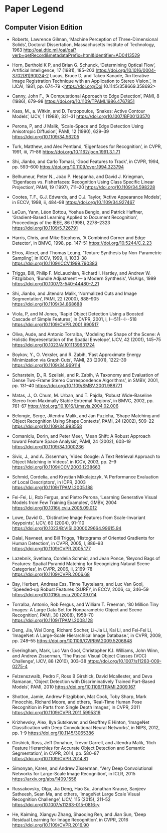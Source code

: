 # Paper Legend

## Computer Vision Edition
- Roberts, Lawrence Gilman, ‘Machine Perception of Three-Dimensional Solids’, Doctoral Dissertation, Massachusetts Institute of Technology, 1963 <http://oai.dtic.mil/oai/oai?verb=getRecord&metadataPrefix=html&identifier=AD0413529>

- Horn, Berthold K P, and Brian G. Schunck, ‘Determining Optical Flow’, Artificial Intelligence, 17 (1981), 185–203 <https://doi.org/10.1016/0004-3702(81)90024-2>
Lucas, Bruce D, and Takeo Kanade, ‘An Iterative Image Registration Technique with an Application to Stereo Vision.’, in IJCAI, 1981, pp. 674–79 <https://doi.org/Doi 10.1145/358669.358692>

- Canny, John F., ‘A Computational Approach to Edge Detection’, PAMI, 8 (1986), 679–98 <https://doi.org/10.1109/TPAMI.1986.4767851>

- Kass, M., a. Witkin, and D. Terzopoulos, ‘Snakes: Active Contour Models’, IJCV, 1 (1988), 321–31 <https://doi.org/10.1007/BF00133570>

- Perona, P, and J Malik, ‘Scale-Space and Edge Detection Using Anisotropic Diffusion’, PAMI, 12 (1990), 629–39 <https://doi.org/10.1109/34.56205>

- Turk, Matthew, and Alex Pentland, ‘Eigenfaces for Recognition’, in CVPR, 1991, iii, 71–86 <https://doi.org/10.1162/jocn.1991.3.1.71>

- Shi, Jianbo, and Carlo Tomasi, ‘Good Features to Track’, in CVPR, 1994, pp. 593–600 <https://doi.org/10.1109/cvpr.1994.323794>

- Belhumeur, Peter N., Joäo P. Hespanha, and David J. Kriegman, ‘Eigenfaces vs. Fisherfaces: Recognition Using Class Specific Linear Projection’, PAMI, 19 (1997), 711–20 <https://doi.org/10.1109/34.598228>

- Cootes, T.F., G.J. Edwards, and C.J. Taylor, ‘Active Appearance Models’, in ECCV, 1998, ii, 484–98 <https://doi.org/10.1109/34.927467>

- LeCun, Yann, Léon Bottou, Yoshua Bengio, and Patrick Haffner, ‘Gradient-Based Learning Applied to Document Recognition’, Proceedings of the IEEE, 86 (1998), 2278–2323 <https://doi.org/10.1109/5.726791>

- Harris, Chris, and Mike Stephens, ‘A Combined Corner and Edge Detector’, in BMVC, 1998, pp. 147–51 <https://doi.org/10.5244/C.2.23>

- Efros, Alexei, and Thomas Leung, ‘Texture Synthesis by Non-Parametric Sampling’, in ICCV, 1999, ii, 1033–38 <https://doi.org/10.1109/ICCV.1999.790383>

- Triggs, Bill, Philip F. McLauchlan, Richard I. Hartley, and Andrew W. Fitzgibbon, ‘Bundle Adjustment — a Modern Synthesis’, VisAlgs, 1999 <https://doi.org/10.1007/3-540-44480-7_21>

- Shi, Jianbo, and Jitendra Malik, ‘Normalized Cuts and Image Segmentation’, PAMI, 22 (2000), 888–905 <https://doi.org/10.1109/34.868688>

- Viola, P, and M Jones, ‘Rapid Object Detection Using a Boosted Cascade of Simple Features’, in CVPR, 2001, i, I--511--I--518 <https://doi.org/10.1109/CVPR.2001.990517>

- Oliva, Aude, and Antonio Torralba, ‘Modeling the Shape of the Scene: A Holistic Representation of the Spatial Envelope’, IJCV, 42 (2001), 145–75 <https://doi.org/10.1023/A:1011139631724>

- Boykov, Y., O. Veksler, and R. Zabih, ‘Fast Approximate Energy Minimization via Graph Cuts’, PAMI, 23 (2001), 1222–39 <https://doi.org/10.1109/34.969114>

- Scharstein, D., R. Szeliski, and R. Zabih, ‘A Taxonomy and Evaluation of Dense Two-Frame Stereo Correspondence Algorithms’, in SMBV, 2001, pp. 131–40 <https://doi.org/10.1109/SMBV.2001.988771>

- Matas, J., O. Chum, M. Urban, and T. Pajdla, ‘Robust Wide-Baseline Stereo from Maximally Stable Extremal Regions’, in BMVC, 2002, pp. 761–67 <https://doi.org/10.1016/j.imavis.2004.02.006>

- Belongie, Serge, Jitendra Malik, and Jan Puzicha, ‘Shape Matching and Object Recognition Using Shape Contexts’, PAMI, 24 (2002), 509–22 <https://doi.org/10.1109/34.993558>

- Comaniciu, Dorin, and Peter Meer, ‘Mean Shift: A Robust Approach toward Feature Space Analysis’, PAMI, 24 (2002), 603–19 <https://doi.org/10.1109/34.1000236>

- Sivic, J., and A. Zisserman, ‘Video Google: A Text Retrieval Approach to Object Matching in Videos’, in ICCV, 2003, pp. 2–9 <https://doi.org/10.1109/ICCV.2003.1238663>

- Schmid, Cordelia, and Krystian Mikolajczyk, ‘A Performance Evaluation of Local Descriptors’, in ICPR, 2003 <https://doi.org/10.1109/TPAMI.2005.188>

- Fei-Fei, Li, Rob Fergus, and Pietro Perona, ‘Learning Generative Visual Models from Few Training Examples’, GMBV, 2004 <https://doi.org/10.1016/j.cviu.2005.09.012>

- Lowe, David G., ‘Distinctive Image Features from Scale-Invariant Keypoints’, IJCV, 60 (2004), 91–110 <https://doi.org/10.1023/B:VISI.0000029664.99615.94>

- Dalal, Navneet, and Bill Triggs, ‘Histograms of Oriented Gradients for Human Detection’, in CVPR, 2005, I, 886–93 <https://doi.org/10.1109/CVPR.2005.177>

- Lazebnik, Svetlana, Cordelia Schmid, and Jean Ponce, ‘Beyond Bags of Features: Spatial Pyramid Matching for Recognizing Natural Scene Categories’, in CVPR, 2006, ii, 2169–78 <https://doi.org/10.1109/CVPR.2006.68>

- Bay, Herbert, Andreas Ess, Tinne Tuytelaars, and Luc Van Gool, ‘Speeded-up Robust Features (SURF)’, in ECCV, 2006, cx, 346–59 <https://doi.org/10.1016/j.cviu.2007.09.014>

- Torralba, Antonio, Rob Fergus, and William T. Freeman, ‘80 Million Tiny Images: A Large Data Set for Nonparametric Object and Scene Recognition’, PAMI, 30 (2008), 1958–70 <https://doi.org/10.1109/TPAMI.2008.128>

- Deng, Jia, Wei Dong, Richard Socher, Li-Jia Li, Kai Li, and Fei-Fei Li, ‘ImageNet: A Large-Scale Hierarchical Image Database.’, in CVPR, 2009, pp. 248–55 <https://doi.org/10.1109/CVPRW.2009.5206848>

- Everingham, Mark, Luc Van Gool, Christopher K.I. Williams, John Winn, and Andrew Zisserman, ‘The Pascal Visual Object Classes (VOC) Challenge’, IJCV, 88 (2010), 303–38 <https://doi.org/10.1007/s11263-009-0275-4>

- Felzenszwalb, Pedro F, Ross B Girshick, David Mcallester, and Deva Ramanan, ‘Object Detection with Discriminatively Trained Part-Based Models’, PAMI, 2010 <https://doi.org/10.1109/TPAMI.2009.167>

- Shotton, Jamie, Andrew Fitzgibbon, Mat Cook, Toby Sharp, Mark Finocchio, Richard Moore, and others, ‘Real-Time Human Pose Recognition in Parts from Single Depth Images’, in CVPR, 2011 <https://doi.org/10.1109/CVPR.2011.5995316>

- Krizhevsky, Alex, Ilya Sutskever, and Geoffrey E Hinton, ‘ImageNet Classification with Deep Convolutional Neural Networks’, in NIPS, 2012, pp. 1–9 <https://doi.org/10.1145/3065386>

- Girshick, Ross, Jeff Donahue, Trevor Darrell, and Jitendra Malik, ‘Rich Feature Hierarchies for Accurate Object Detection and Semantic Segmentation’, in CVPR, 2014, pp. 580–87 <https://doi.org/10.1109/CVPR.2014.81>

- Simonyan, Karen, and Andrew Zisserman, ‘Very Deep Convolutional Networks for Large-Scale Image Recognition’, in ICLR, 2015 <https://arxiv.org/abs/1409.1556>

- Russakovsky, Olga, Jia Deng, Hao Su, Jonathan Krause, Sanjeev Satheesh, Sean Ma, and others, ‘ImageNet Large Scale Visual Recognition Challenge’, IJCV, 115 (2015), 211–52 <https://doi.org/10.1007/s11263-015-0816-y>

- He, Kaiming, Xiangyu Zhang, Shaoqing Ren, and Jian Sun, ‘Deep Residual Learning for Image Recognition’, in CVPR, 2016 <https://doi.org/10.1109/CVPR.2016.90>

